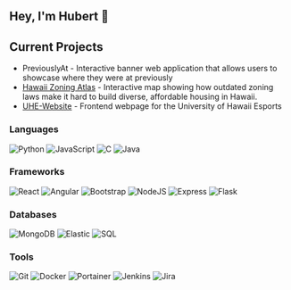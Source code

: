 ## Hey, I'm Hubert 👋

## Current Projects
- PreviouslyAt - Interactive banner web application that allows users to showcase where they were at previously
- [Hawaii Zoning Atlas](https://hawaiizoningatlas.com) - Interactive map showing how outdated zoning laws make it hard to build diverse, affordable housing in Hawaii.
- [UHE-Website](https://github.com/UHEsports/UHE-Website) - Frontend webpage for the University of Hawaii Esports

### Languages

![Python](https://img.shields.io/badge/Python-306998?&logo=python&logoColor=FFE873)
![JavaScript](https://img.shields.io/badge/JavaScript-323330?&logo=javascript&logoColor=F0DB55)
![C](https://img.shields.io/badge/C-0065a8?&logo=C&logoColor=ffffff)
![Java](https://img.shields.io/badge/Java-ED8B00?logo=openjdk&logoColor=ffffff)

### Frameworks

![React](https://img.shields.io/badge/React-20232a?logo=react&logoColor=61dafb)
![Angular](https://img.shields.io/badge/Angular-E23237?logo=angular&logoColor=ffffff)
![Bootstrap](https://img.shields.io/badge/Bootstrap-8713fa?logo=bootstrap&logoColor=ffffff)
![NodeJS](https://img.shields.io/badge/Node.js-3c873a?&logo=node.js&logoColor=ffffff)
![Express](https://img.shields.io/badge/Express-222222?logo=express&logoColor=ffffff)
![Flask](https://img.shields.io/badge/Flask-eeeeee?&logo=flask&logoColor=000000)

### Databases

![MongoDB](https://img.shields.io/badge/MongoDB-001E2B?logo=mongodb&logoColor=00ED64)
![Elastic](https://img.shields.io/badge/Elastic-005571?logo=elastic&logoColor=ffffff)
![SQL](https://img.shields.io/badge/SQL-0064a5?&logo=sql&logoColor=ffffff)

### Tools

![Git](https://img.shields.io/badge/Git-ffffff?logo=git&logocolor=F05032)
![Docker](https://img.shields.io/badge/Docker-1D63ED?logo=docker&logoColor=ffffff)
![Portainer](https://img.shields.io/badge/Portainer-FFFFFF?logo=portainer&logoColor=13BEF9)
![Jenkins](https://img.shields.io/badge/Jenkins-D24939?logo=jenkins&logoColor=ffffff)
![Jira](https://img.shields.io/badge/Jira-ffffff?logo=jira&logoColor=0052CC)
